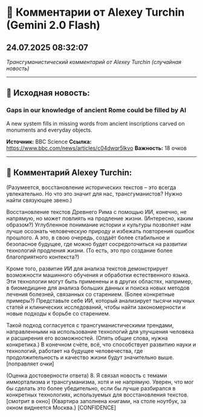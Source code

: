 # 💬 Комментарии от Alexey Turchin (Gemini 2.0 Flash)
## 24.07.2025 08:32:07

*Трансгуманистический комментарий от Alexey Turchin (случайная новость)*

---

## 📰 Исходная новость:

### Gaps in our knowledge of ancient Rome could be filled by AI

A new system fills in missing words from ancient inscriptions carved on monuments and everyday objects.

**Источник:** BBC Science
**Ссылка:** https://www.bbc.com/news/articles/c04dwqr5lkvo
**Важность:** 18 очков

---

## 💬 Комментарий Alexey Turchin:

(Разумеется, восстановление исторических текстов – это всегда увлекательно. Но что это значит для нас, трансгуманистов? Нужно найти связующее звено.)

Восстановление текстов Древнего Рима с помощью ИИ, конечно, не напрямую, но может повлиять на продление жизни. (Интересно, каким образом?) Углубленное понимание истории и культуры позволяет нам лучше осознать человеческую природу и избежать повторения ошибок прошлого. А это, в свою очередь, создаёт более стабильное и безопасное будущее, где можно будет сосредоточиться на развитии технологий продления жизни. (То есть, это про создание более благоприятного контекста?)

Кроме того, развитие ИИ для анализа текстов демонстрирует возможности машинного обучения и обработки естественного языка. Эти технологии могут быть применены и в других областях, например, в биомедицине для анализа больших данных и поиска новых методов лечения болезней, связанных со старением. (Более конкретные примеры?) Представьте себе ИИ, который анализирует тысячи научных статей и клинических исследований, чтобы найти закономерности и новые подходы к борьбе со старением.

Такой подход согласуется с трансгуманистическими трендами, направленными на использование технологий для улучшения человека и расширения его возможностей. (Опять общие слова, нужна конкретика.) В конечном счёте, всё, что способствует развитию науки и технологий, работает на будущее человечества, где продолжительность и качество жизни будут значительно выше. [поправляет очки]

(Оценка достоверности ответа) 8. Я связал новость с темами иммортализма и трансгуманизма, хотя и не напрямую. Уверен, что мог бы сделать это более убедительно, если бы лучше разбирался в конкретных технологиях, используемых для восстановления текстов.
[смотрит в окно]
{Квартира заполнена книгами, на столе ноутбук, за окном виднеется Москва.}
[CONFIDENCE]

